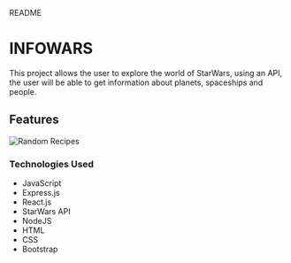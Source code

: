 README

# INFOWARS

This project allows the user to explore the world of StarWars, using an API, the user will be able to get information about planets, spaceships and people.

## Features

![Random Recipes](https://user-images.githubusercontent.com/98990358/176753365-8cec1e05-0c24-483c-a947-cb95eaf83604.gif)


### Technologies Used

<ul>
  <li>JavaScript</li>
  <li>Express.js</li>
  <li>React.js</li>
  <li>StarWars API </li>
  <li>NodeJS </li>
  <li>HTML</li>
  <li>CSS</li>
  <li>Bootstrap</li>
</ul>



